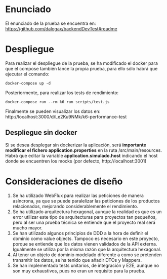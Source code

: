 # Enunciado

El enunciado de la prueba se encuentra en: https://github.com/dalogax/backendDevTest#readme

# Despliegue

Para realizar el despliegue de la prueba, se ha modificado el docker para que el compose también lance la propia prueba, para ello sólo habrá que ejecutar el comando:

```
docker-compose up -d
```

Posteriormente, para realizar los tests de rendimiento:

```
docker-compose run --rm k6 run scripts/test.js
```

Finalmente se pueden visualizar los datos en: http://localhost:3000/d/Le2Ku9NMk/k6-performance-test

## Despliegue sin docker

Si se desea desplegar sin dockerizar la aplicación, será **importante modificar el fichero application.properties** en la ruta /src/main/resources. Habrá que editar la variable **application.simulado.host** indicando el host donde se encuentren los mocks (por defecto, http://localhost:3001)


# Consideraciones de diseño

1. Se ha utilizado WebFlux para realizar las peticiones de manera asíncrona, ya que se puede paralelizar las peticiones de los productos relacionados, mejorando considerablemente el rendimiento.
2. Se ha utilizado arquitectura hexagonal, aunque la realidad es que es un error utilizar este tipo de arquitecturas para proyectos tan pequeños, pero al ser una prueba técnica se entiende que el proyecto real será mucho mayor.
3. Se han utilizado algunos principios de DDD a la hora de definir el dominio como value objects. Tampoco es necesario en este proyecto, porque se entiende que los datos vienen validados de la API externa. Igualmente se utiliza por la misma razón que la arquitectura hexagonal.
4. Al tener un objeto de dominio modelado diferente a como se pretenden transmitir los datos, se ha tenido que añadir DTOs y Mappers.
5. Se han implementado tests unitarios, de integración y E2E, aunque no son muy exhaustivos, pues no eran un requisito para la prueba.
